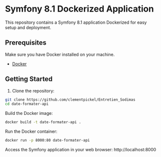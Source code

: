 # Symfony 8.1 Dockerized Application

This repository contains a Symfony 8.1 application Dockerized for easy setup and deployment.

## Prerequisites

Make sure you have Docker installed on your machine.

- [Docker](https://www.docker.com/get-started)

## Getting Started

1. Clone the repository:

```bash
git clone https://github.com/clementpickel/Entretien_Sodimas
cd date-formater-api
```

Build the Docker image:
```bash
docker build -t date-formater-api .
```
Run the Docker container:
```bash
docker run -p 8000:80 date-formater-api
```
Access the Symfony application in your web browser:
http://localhost:8000